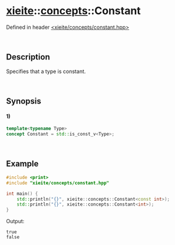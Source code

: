 # [xieite](../../xieite.md)\:\:[concepts](../../concepts.md)\:\:Constant
Defined in header [<xieite/concepts/constant.hpp>](../../../include/xieite/concepts/constant.hpp)

&nbsp;

## Description
Specifies that a type is constant.

&nbsp;

## Synopsis
#### 1)
```cpp
template<typename Type>
concept Constant = std::is_const_v<Type>;
```

&nbsp;

## Example
```cpp
#include <print>
#include "xieite/concepts/constant.hpp"

int main() {
    std::println("{}", xieite::concepts::Constant<const int>);
    std::println("{}", xieite::concepts::Constant<int>);
}
```
Output:
```
true
false
```
